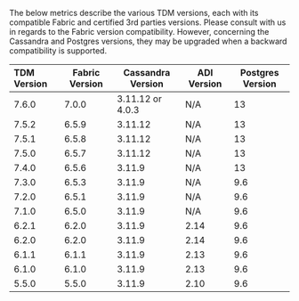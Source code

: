 The below metrics describe the various TDM versions, each with its compatible Fabric and certified 3rd parties versions. Please consult with us in regards to the Fabric version compatibility. However, concerning the Cassandra and Postgres versions, they may be upgraded when a backward compatibility is supported. 

| TDM  Version | Fabric  Version | Cassandra Version | ADI Version | Postgres  Version |
| :----------- | --------------- | ----------------- | ----------- | ----------------- |
| 7.6.0        | 7.0.0           | 3.11.12 or 4.0.3  | N/A         | 13                |
| 7.5.2        | 6.5.9           | 3.11.12           | N/A         | 13                |
| 7.5.1        | 6.5.8           | 3.11.12           | N/A         | 13                |
| 7.5.0        | 6.5.7           | 3.11.12           | N/A         | 13                |
| 7.4.0        | 6.5.6           | 3.11.9            | N/A         | 13                |
| 7.3.0        | 6.5.3           | 3.11.9            | N/A         | 9.6               |
| 7.2.0        | 6.5.1           | 3.11.9            | N/A         | 9.6               |
| 7.1.0        | 6.5.0           | 3.11.9            | N/A         | 9.6               |
| 6.2.1        | 6.2.0           | 3.11.9            | 2.14        | 9.6               |
| 6.2.0        | 6.2.0           | 3.11.9            | 2.14        | 9.6               |
| 6.1.1        | 6.1.1           | 3.11.9            | 2.13        | 9.6               |
| 6.1.0        | 6.1.0           | 3.11.9            | 2.13        | 9.6               |
| 5.5.0        | 5.5.0           | 3.11.9            | 2.10        | 9.6               |







